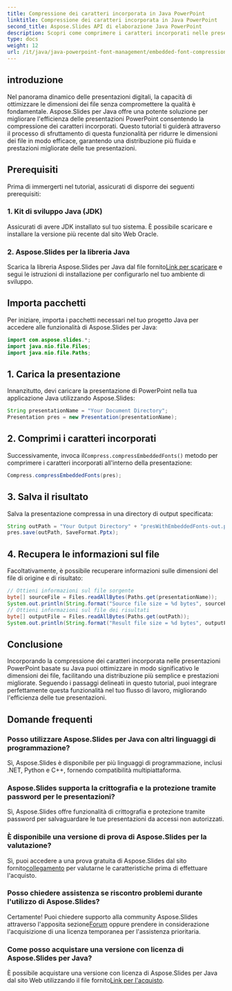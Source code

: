 ```yaml
---
title: Compressione dei caratteri incorporata in Java PowerPoint
linktitle: Compressione dei caratteri incorporata in Java PowerPoint
second_title: Aspose.Slides API di elaborazione Java PowerPoint
description: Scopri come comprimere i caratteri incorporati nelle presentazioni Java PowerPoint utilizzando Aspose.Slides. Ottimizza le dimensioni dei file senza sforzo.
type: docs
weight: 12
url: /it/java/java-powerpoint-font-management/embedded-font-compression-java-powerpoint/
---
```

## introduzione
Nel panorama dinamico delle presentazioni digitali, la capacità di ottimizzare le dimensioni dei file senza compromettere la qualità è fondamentale. Aspose.Slides per Java offre una potente soluzione per migliorare l'efficienza delle presentazioni PowerPoint consentendo la compressione dei caratteri incorporati. Questo tutorial ti guiderà attraverso il processo di sfruttamento di questa funzionalità per ridurre le dimensioni dei file in modo efficace, garantendo una distribuzione più fluida e prestazioni migliorate delle tue presentazioni.
## Prerequisiti
Prima di immergerti nel tutorial, assicurati di disporre dei seguenti prerequisiti:
### 1. Kit di sviluppo Java (JDK)
Assicurati di avere JDK installato sul tuo sistema. È possibile scaricare e installare la versione più recente dal sito Web Oracle.
### 2. Aspose.Slides per la libreria Java
 Scarica la libreria Aspose.Slides per Java dal file fornito[Link per scaricare](https://releases.aspose.com/slides/java/) e segui le istruzioni di installazione per configurarlo nel tuo ambiente di sviluppo.

## Importa pacchetti
Per iniziare, importa i pacchetti necessari nel tuo progetto Java per accedere alle funzionalità di Aspose.Slides per Java:
```java
import com.aspose.slides.*;
import java.nio.file.Files;
import java.nio.file.Paths;
```
## 1. Carica la presentazione
Innanzitutto, devi caricare la presentazione di PowerPoint nella tua applicazione Java utilizzando Aspose.Slides:
```java
String presentationName = "Your Document Directory";
Presentation pres = new Presentation(presentationName);
```
## 2. Comprimi i caratteri incorporati
 Successivamente, invoca il`Compress.compressEmbeddedFonts()` metodo per comprimere i caratteri incorporati all'interno della presentazione:
```java
Compress.compressEmbeddedFonts(pres);
```
## 3. Salva il risultato
Salva la presentazione compressa in una directory di output specificata:
```java
String outPath = "Your Output Directory" + "presWithEmbeddedFonts-out.pptx";
pres.save(outPath, SaveFormat.Pptx);
```
## 4. Recupera le informazioni sul file
Facoltativamente, è possibile recuperare informazioni sulle dimensioni del file di origine e di risultato:
```java
// Ottieni informazioni sul file sorgente
byte[] sourceFile = Files.readAllBytes(Paths.get(presentationName));
System.out.println(String.format("Source file size = %d bytes", sourceFile.length));
// Ottieni informazioni sul file dei risultati
byte[] outputFile = Files.readAllBytes(Paths.get(outPath));
System.out.println(String.format("Result file size = %d bytes", outputFile.length));
```

## Conclusione
Incorporando la compressione dei caratteri incorporata nelle presentazioni PowerPoint basate su Java puoi ottimizzare in modo significativo le dimensioni dei file, facilitando una distribuzione più semplice e prestazioni migliorate. Seguendo i passaggi delineati in questo tutorial, puoi integrare perfettamente questa funzionalità nel tuo flusso di lavoro, migliorando l'efficienza delle tue presentazioni.
## Domande frequenti
### Posso utilizzare Aspose.Slides per Java con altri linguaggi di programmazione?
Sì, Aspose.Slides è disponibile per più linguaggi di programmazione, inclusi .NET, Python e C++, fornendo compatibilità multipiattaforma.
### Aspose.Slides supporta la crittografia e la protezione tramite password per le presentazioni?
Sì, Aspose.Slides offre funzionalità di crittografia e protezione tramite password per salvaguardare le tue presentazioni da accessi non autorizzati.
### È disponibile una versione di prova di Aspose.Slides per la valutazione?
 Sì, puoi accedere a una prova gratuita di Aspose.Slides dal sito fornito[collegamento](https://releases.aspose.com/) per valutarne le caratteristiche prima di effettuare l'acquisto.
### Posso chiedere assistenza se riscontro problemi durante l'utilizzo di Aspose.Slides?
 Certamente! Puoi chiedere supporto alla community Aspose.Slides attraverso l'apposita sezione[Forum](https://forum.aspose.com/c/slides/11) oppure prendere in considerazione l'acquisizione di una licenza temporanea per l'assistenza prioritaria.
### Come posso acquistare una versione con licenza di Aspose.Slides per Java?
È possibile acquistare una versione con licenza di Aspose.Slides per Java dal sito Web utilizzando il file fornito[Link per l'acquisto](https://purchase.aspose.com/buy).